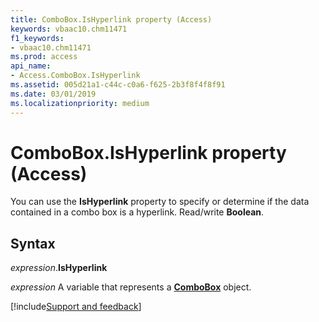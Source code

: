 ```yaml
---
title: ComboBox.IsHyperlink property (Access)
keywords: vbaac10.chm11471
f1_keywords:
- vbaac10.chm11471
ms.prod: access
api_name:
- Access.ComboBox.IsHyperlink
ms.assetid: 005d21a1-c44c-c0a6-f625-2b3f8f4f8f91
ms.date: 03/01/2019
ms.localizationpriority: medium
---
```



# ComboBox.IsHyperlink property (Access)

You can use the **IsHyperlink** property to specify or determine if the data contained in a combo box is a hyperlink. Read/write **Boolean**.


## Syntax

_expression_.**IsHyperlink**

_expression_ A variable that represents a **[ComboBox](Access.ComboBox.md)** object.




[!include[Support and feedback](~/includes/feedback-boilerplate.md)]
